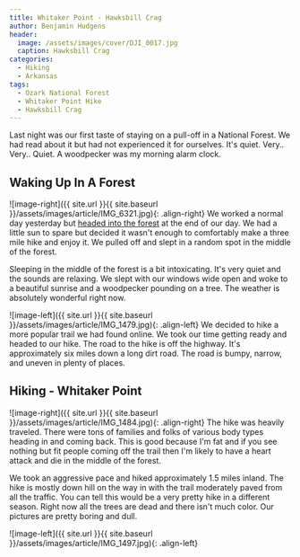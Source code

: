 ```yaml
---
title: Whitaker Point - Hawksbill Crag
author: Benjamin Hudgens
header:
  image: /assets/images/cover/DJI_0017.jpg
  caption: Hawksbill Crag
categories:
  - Hiking
  - Arkansas
tags:
  - Ozark National Forest
  - Whitaker Point Hike
  - Hawksbill Crag
---
```


Last night was our first taste of staying on a pull-off in a National Forest.  We had read about it but had not experienced it for ourselves.  It's quiet.  Very.. Very.. Quiet.  A woodpecker was my morning alarm clock.  

## Waking Up In A Forest

![image-right]({{ site.url }}{{ site.baseurl }}/assets/images/article/IMG_6321.jpg){: .align-right}
We worked a normal day yesterday but [headed into the forest](/national%20parks/arkansas/heading-into-the-ozarks/) at the end of our day.  We had a little sun to spare but decided it wasn't enough to comfortably make a three mile hike and enjoy it.  We pulled off and slept in a random spot in the middle of the forest.

Sleeping in the middle of the forest is a bit intoxicating.  It's very quiet and the sounds are relaxing.  We slept with our windows wide open and woke to a beautiful sunrise and a woodpecker pounding on a tree.  The weather is absolutely wonderful right now.

![image-left]({{ site.url }}{{ site.baseurl }}/assets/images/article/IMG_1479.jpg){: .align-left}
We decided to hike a more popular trail we had found online.  We took our time getting ready and headed to our hike.  The road to the hike is off the highway.  It's approximately six miles down a long dirt road.  The road is bumpy, narrow, and uneven in plenty of places.

## Hiking - Whitaker Point

![image-right]({{ site.url }}{{ site.baseurl }}/assets/images/article/IMG_1484.jpg){: .align-right}
The hike was heavily traveled.  There were tons of families and folks of various body types heading in and coming back.  This is good because I'm fat and if you see nothing but fit people coming off the trail then I'm likely to have a heart attack and die in the middle of the forest.  

We took an aggressive pace and hiked approximately 1.5 miles inland.  The hike is mostly down hill on the way in with the trail moderately paved from all the traffic.  You can tell this would be a very pretty hike in a different season.  Right now all the trees are dead and there isn't much color.  Our pictures are pretty boring and dull.

![image-left]({{ site.url }}{{ site.baseurl }}/assets/images/article/IMG_1497.jpg){: .align-left}
